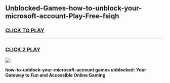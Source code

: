 
## Unblocked-Games-how-to-unblock-your-microsoft-account-Play-Free-fsiqh
<h3>
<a href="https://premium76.site?title=how-to-unblock-your-microsoft-account&ref=21A">CLICK TO PLAY</a></h3>
<hr>

<h3>
<a href="https://premium76.site?title=how-to-unblock-your-microsoft-account&ref=21A">CLICK 2 PLAY</a>
  
</h3>

<a href="https://premium76.site?title=how-to-unblock-your-microsoft-account&ref=21A"><img src="https://clearcache.store/games.png"></a>


**how-to-unblock-your-microsoft-account games unblocked: Your Gateway to Fun and Accessible Online Gaming**
